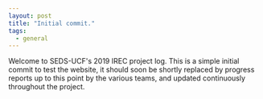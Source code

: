 ```yaml
---
layout: post
title: "Initial commit."
tags:
  - general
---
```


Welcome to SEDS-UCF's 2019 IREC project log. This is a simple initial commit to test the website, it should soon be shortly replaced by progress reports up to this point by the various teams, and updated continuously throughout the project.
